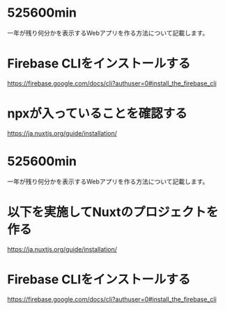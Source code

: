  # 525600min 
 
 一年が残り何分かを表示するWebアプリを作る方法について記載します。

 # Firebase CLIをインストールする

 https://firebase.google.com/docs/cli?authuser=0#install_the_firebase_cli

 # npxが入っていることを確認する

 https://ja.nuxtjs.org/guide/installation/

 # 525600min 
 
 一年が残り何分かを表示するWebアプリを作る方法について記載します。

 # 以下を実施してNuxtのプロジェクトを作る

 https://ja.nuxtjs.org/guide/installation/

 # Firebase CLIをインストールする

 https://firebase.google.com/docs/cli?authuser=0#install_the_firebase_cli



 #  